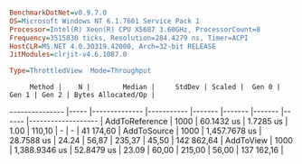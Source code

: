 ```ini

BenchmarkDotNet=v0.9.7.0
OS=Microsoft Windows NT 6.1.7601 Service Pack 1
Processor=Intel(R) Xeon(R) CPU X5687 3.60GHz, ProcessorCount=8
Frequency=3515830 ticks, Resolution=284.4279 ns, Timer=ACPI
HostCLR=MS.NET 4.0.30319.42000, Arch=32-bit RELEASE
JitModules=clrjit-v4.6.1087.0

Type=ThrottledView  Mode=Throughput  

```
         Method |    N |        Median |     StdDev | Scaled |  Gen 0 |  Gen 1 | Gen 2 | Bytes Allocated/Op |
--------------- |----- |-------------- |----------- |------- |------- |------- |------ |------------------- |
 AddToReference | 1000 |    60.1432 us |  1.7285 us |   1.00 | 110,10 |      - |     - |          41 174,60 |
    AddToSource | 1000 | 1,457.7678 us | 28.7588 us |  24.24 |  56,87 | 235,37 | 45,50 |         142 862,64 |
      AddToView | 1000 | 1,388.9346 us | 52.8479 us |  23.09 |  60,00 | 215,00 | 56,00 |         137 162,16 |
